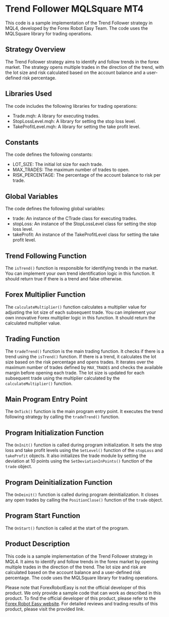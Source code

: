# Trend Follower MQLSquare MT4

This code is a sample implementation of the Trend Follower strategy in MQL4, developed by the Forex Robot Easy Team. The code uses the MQLSquare library for trading operations. 

## Strategy Overview
The Trend Follower strategy aims to identify and follow trends in the forex market. The strategy opens multiple trades in the direction of the trend, with the lot size and risk calculated based on the account balance and a user-defined risk percentage.

## Libraries Used
The code includes the following libraries for trading operations:
- Trade.mqh: A library for executing trades.
- StopLossLevel.mqh: A library for setting the stop loss level.
- TakeProfitLevel.mqh: A library for setting the take profit level.

## Constants
The code defines the following constants:
- LOT_SIZE: The initial lot size for each trade.
- MAX_TRADES: The maximum number of trades to open.
- RISK_PERCENTAGE: The percentage of the account balance to risk per trade.

## Global Variables
The code defines the following global variables:
- trade: An instance of the CTrade class for executing trades.
- stopLoss: An instance of the StopLossLevel class for setting the stop loss level.
- takeProfit: An instance of the TakeProfitLevel class for setting the take profit level.

## Trend Following Function
The `isTrend()` function is responsible for identifying trends in the market. You can implement your own trend identification logic in this function. It should return true if there is a trend and false otherwise.

## Forex Multiplier Function
The `calculateMultiplier()` function calculates a multiplier value for adjusting the lot size of each subsequent trade. You can implement your own innovative Forex multiplier logic in this function. It should return the calculated multiplier value.

## Trading Function
The `tradeTrend()` function is the main trading function. It checks if there is a trend using the `isTrend()` function. If there is a trend, it calculates the lot size based on the risk percentage and opens trades. It iterates over the maximum number of trades defined by `MAX_TRADES` and checks the available margin before opening each trade. The lot size is updated for each subsequent trade using the multiplier calculated by the `calculateMultiplier()` function.

## Main Program Entry Point
The `OnTick()` function is the main program entry point. It executes the trend following strategy by calling the `tradeTrend()` function.

## Program Initialization Function
The `OnInit()` function is called during program initialization. It sets the stop loss and take profit levels using the `SetLevel()` function of the `stopLoss` and `takeProfit` objects. It also initializes the trade module by setting the deviation at 10 points using the `SetDeviationInPoints()` function of the `trade` object.

## Program Deinitialization Function
The `OnDeinit()` function is called during program deinitialization. It closes any open trades by calling the `PositionClose()` function of the `trade` object.

## Program Start Function
The `OnStart()` function is called at the start of the program.

## Product Description
This code is a sample implementation of the Trend Follower strategy in MQL4. It aims to identify and follow trends in the forex market by opening multiple trades in the direction of the trend. The lot size and risk are calculated based on the account balance and a user-defined risk percentage. The code uses the MQLSquare library for trading operations.

Please note that ForexRobotEasy is not the official developer of this product. We only provide a sample code that can work as described in this product. To find the official developer of this product, please refer to the [Forex Robot Easy website](https://forexroboteasy.com/forex-robot-review/trend-follower-mqlsquare-mt4-review-multiplier-insights/). For detailed reviews and trading results of this product, please visit the provided link.
